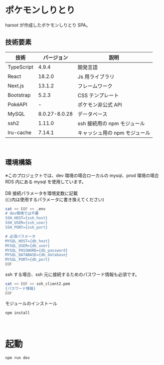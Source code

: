 # ポケモンしりとり

haroot が作成したポケモンしりとり SPA。

## 技術要素

| 技術       | バージョン    | 説明                          |
| ---------- | ------------- | ----------------------------- |
| TypeScript | 4.9.4         | 開発言語                      |
| React      | 18.2.0        | Js 用ライブラリ               |
| Next.js    | 13.1.2        | フレームワーク                |
| Bootstrap  | 5.2.3         | CSS テンプレート              |
| PokéAPI    | -             | ポケモン非公式 API            |
| MySQL      | 8.0.27-8.0.28 | データベース                  |
| ssh2       | 1.11.0        | ssh 接続用の npm モジュール   |
| lru-cache  | 7.14.1        | キャッシュ用の npm モジュール |

<br>

## 環境構築

※このプロジェクトでは、dev 環境の場合ローカルの mysql、prod 環境の場合 RDS 内にある mysql を使用しています。<br>
<br>
DB 接続パラメータを環境変数に記載<br>
(`{}`内は使用するパラメータに書き換えてください)

```sh
cat << EOF >> .env
# dev環境では不要
SSH_HOST={ssh_host}
SSH_USER={ssh_user}
SSH_PORT={ssh_port}

# 必須パラメータ
MYSQL_HOST={db_host}
MYSQL_USER={db_user}
MYSQL_PASSWORD={db_password}
MYSQL_DATABASE={db_database}
MYSQL_PORT={db_port}
EOF
```

ssh する場合、ssh 元に接続するためのパスワード情報も必須です。

```sh
cat << EOF >> ssh_client2.pem
{パスワード情報}
EOF
```

モジュールのインストール

```sh
npm install
```

<br>

# 起動

```sh
npm run dev
```
